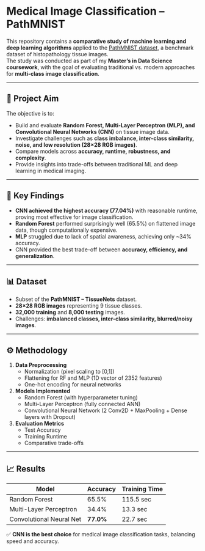 # Medical Image Classification – PathMNIST

This repository contains a **comparative study of machine learning and deep learning algorithms** applied to the [PathMNIST dataset](https://www.nature.com/articles/s41597-022-01721-8), a benchmark dataset of histopathology tissue images.  
The study was conducted as part of my **Master’s in Data Science coursework**, with the goal of evaluating traditional vs. modern approaches for **multi-class image classification**.

---

## 🎯 Project Aim
The objective is to:
- Build and evaluate **Random Forest, Multi-Layer Perceptron (MLP), and Convolutional Neural Networks (CNN)** on tissue image data.
- Investigate challenges such as **class imbalance, inter-class similarity, noise, and low resolution (28×28 RGB images)**.
- Compare models across **accuracy, runtime, robustness, and complexity**.
- Provide insights into trade-offs between traditional ML and deep learning in medical imaging.

---

## 🧠 Key Findings
- **CNN achieved the highest accuracy (77.04%)** with reasonable runtime, proving most effective for image classification.
- **Random Forest** performed surprisingly well (65.5%) on flattened image data, though computationally expensive.
- **MLP** struggled due to lack of spatial awareness, achieving only ~34% accuracy.
- CNN provided the best trade-off between **accuracy, efficiency, and generalization**.

---

## 📊 Dataset
- Subset of the **PathMNIST – TissueNets** dataset.  
- **28×28 RGB images** representing 9 tissue classes.  
- **32,000 training** and **8,000 testing** images.  
- Challenges: **imbalanced classes, inter-class similarity, blurred/noisy images**.

---

## ⚙️ Methodology
1. **Data Preprocessing**
   - Normalization (pixel scaling to [0,1])
   - Flattening for RF and MLP (1D vector of 2352 features)
   - One-hot encoding for neural networks
2. **Models Implemented**
   - Random Forest (with hyperparameter tuning)
   - Multi-Layer Perceptron (fully connected ANN)
   - Convolutional Neural Network (2 Conv2D + MaxPooling + Dense layers with Dropout)
3. **Evaluation Metrics**
   - Test Accuracy
   - Training Runtime
   - Comparative trade-offs

---

## 📈 Results

| Model                  | Accuracy | Training Time |
|-------------------------|----------|---------------|
| Random Forest           | 65.5%    | 115.5 sec     |
| Multi-Layer Perceptron  | 34.4%    | 13.3 sec      |
| Convolutional Neural Net| **77.0%**| 22.7 sec      |

✅ **CNN is the best choice** for medical image classification tasks, balancing speed and accuracy. 
